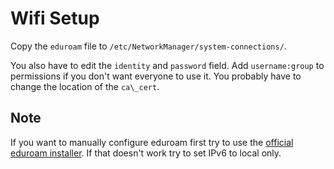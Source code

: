 # Wifi Setup

Copy the `eduroam` file to `/etc/NetworkManager/system-connections/`.

You also have to edit the `identity` and `password` field. Add `username:group` to permissions if you don't want everyone to use it. You probably have to change the location of the `ca\_cert`.

## Note

If you want to manually configure eduroam first try to use the [official eduroam installer](https://cat.eduroam.de). If that doesn't work try to set IPv6 to local only.
